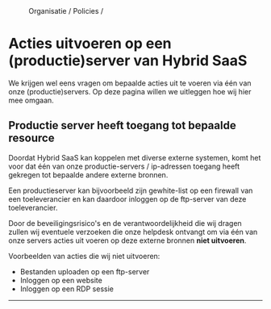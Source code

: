 <properties>
	<page>
		<title>Acties uitvoeren op een productieserver</title>
	</page>
	<menu>
		<position> Organisatie / Policies /</position> 
		<title>Acties uitvoeren</title>
	</menu>
</properties>

# Acties uitvoeren op een (productie)server van Hybrid SaaS #
We krijgen wel eens vragen om bepaalde acties uit te voeren via één van onze (productie)servers. Op deze pagina willen we uitleggen hoe wij hier mee omgaan.


## Productie server heeft toegang tot bepaalde resource ##

Doordat Hybrid SaaS kan koppelen met diverse externe systemen, komt het voor dat één van onze productie-servers / <label keyword="ip">ip-adressen</label> toegang heeft gekregen tot bepaalde andere externe bronnen.

<div class="info">
Een productieserver kan bijvoorbeeld zijn gewhite-list op een firewall van een toeleverancier en kan daardoor inloggen op de ftp-server van deze toeleverancier.
</div>

Door de beveiligingsrisico's en de verantwoordelijkheid die wij dragen zullen wij eventuele verzoeken die onze helpdesk ontvangt om via één van onze servers acties uit voeren op deze externe bronnen **niet uitvoeren**. 


<div class="info">
Voorbeelden van acties die wij niet uitvoeren:

- Bestanden uploaden op een ftp-server
- Inloggen op een website
- Inloggen op een RDP sessie
</div>

----------


